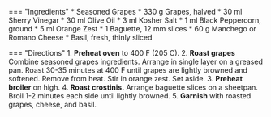 === "Ingredients"
    * Seasoned Grapes
        * 330 g Grapes, halved
        * 30 ml Sherry Vinegar
        * 30 ml Olive Oil
        * 3 ml Kosher Salt
        * 1 ml Black Peppercorn, ground
    * 5 ml Orange Zest
    * 1 Baguette, 12 mm slices
    * 60 g Manchego or Romano Cheese
    * Basil, fresh, thinly sliced

=== "Directions"
    1. **Preheat oven** to 400 F (205 C).
    2. **Roast grapes** Combine seasoned grapes ingredients. Arrange in single layer on a greased pan. Roast 30-35 minutes at 400 F until grapes are lightly browned and softened. Remove from heat. Stir in orange zest. Set aside.
    3. **Preheat broiler** on high.
    4. **Roast crostinis.** Arrange baguette slices on a sheetpan. Broil 1-2 minutes each side until lightly browned.
    5. **Garnish** with roasted grapes, cheese, and basil.

[^1]:
    Elder, Janice. ["Roasted Grape Crostini."](https://www.tasteofhome.com/recipes/roasted-grape-crostini/) *Taste of Home.* 9 December 15. Accessed November 2020.
